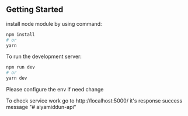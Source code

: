 ## Getting Started

install node module by using command:
```bash
npm install
# or
yarn
```

To run the development server:

```bash
npm run dev
# or
yarn dev
```

Please configure the env if need change

To check service work go to http://localhost:5000/  it's response success message
"# aiyamiddun-api" 
